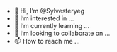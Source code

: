 - 👋 Hi, I’m @Sylvesteryeg
- 👀 I’m interested in ...
- 🌱 I’m currently learning ...
- 💞️ I’m looking to collaborate on ...
- 📫 How to reach me ...

<!---
Sylvesteryeg/Sylvesteryeg is a ✨ special ✨ repository because its `README.md` (this file) appears on your GitHub profile.
You can click the Preview link to take a look at your changes.
--->
